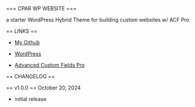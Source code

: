 === CPAR WP WEBSITE ===

a starter WordPress Hybrid Theme for building custom websites w/ ACF Pro


== LINKS ==

* [My Github](https://github.com/CarlParkerWeb3)

* [WordPress](https://codex.wordpress.org/)
* [Advanced Custom Fields Pro](https://www.advancedcustomfields.com/resources/)


== CHANGELOG ==

== v1.0.0 == October 20, 2024

- initial release